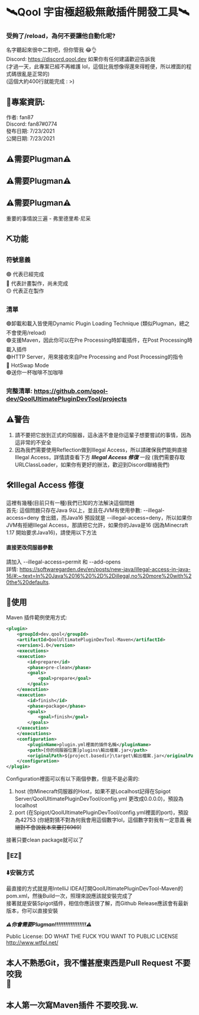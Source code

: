 # 🛰️Qool 宇宙極超級無敵插件開發工具🛰️
### 受夠了/reload，為何不要讓他自動化呢?
名字聽起來很中二對吧，但你管我 😂👌<br>
Discord: https://discord.qool.dev  如果你有任何建議歡迎告訴我<br>
(才過一天，此專案已經不再維護 lol，這個比我想像得還來得輕便，所以裡面的程式碼很亂是正常的)<br>
(這個大約400行就能完成 : >)
## 📄專案資訊:
作者: fan87<br>
Discord: fan87#0774<br>
發布日期: 7/23/2021<br>
公開日期: 7/23/2021<br>
## ⚠️需要Plugman⚠️
## ⚠️需要Plugman⚠️
## ⚠️需要Plugman⚠️
重要的事情說三遍 - 弗里德里希·尼采
## ⛏️功能
### 符號意義
🟢 代表已經完成<br>
🔴 代表計畫製作，尚未完成<br>
🟡 代表正在製作<br>

### 清單
🟢卸載和載入皆使用Dynamic Plugin Loading Technique (類似Plugman，總之不會使用/reload)<br>
🟢支援Maven，因此你可以在Pre Processing時卸載插件，在Post Processing時載入插件<br>
🟢HTTP Server，用來接收來自Pre Processing and Post Processing的指令<br>
🔴 HotSwap Mode<br>
🟢送你一杯咖啡不加咖啡<br>

### 完整清單: https://github.com/qool-dev/QoolUltimatePluginDevTool/projects

## ⚠️警告
1. 請不要把它放到正式的伺服器，這永遠不會是你這輩子想要嘗試的事情，因為這非常的不安全<br>
2. 因為我們需要使用Reflection做到Illegal Access，所以請確保我們能夠直接Illegal Access，詳情請查看下方 ***Illegal Access 修復***  一段 (我們需要存取URLClassLoader，如果你有更好的辦法，歡迎到Discord聯絡我們)<br>

## 🛠️Illegal Access 修復
這裡有幾種(目前只有一種)我們已知的方法解決這個問題<br>
首先: 這個問題只存在Java 9以上，並且在JVM有使用參數: --illegal-access=deny 會出錯，而Java16 預設就是 --illegal-access=deny，所以如果你JVM有拒絕Illegal Access，那請把它允許，如果你的Java是16 (因為Minecraft 1.17 開始要求Java16)，請使用以下方法<br>

#### 直接更改伺服器參數
請加入 --illegal-access=permit 和 --add-opens<br>
詳情: https://softwaregarden.dev/en/posts/new-java/illegal-access-in-java-16/#:~:text=In%20Java%2016%20%2D%2Dillegal,no%20more%20with%20the%20defaults.

## 🤗使用
Maven 插件範例使用方式:
```xml
<plugin>
    <groupId>dev.qool</groupId>
    <artifactId>QoolUltimatePluginDevTool-Maven</artifactId>
    <version>1.0</version>
    <executions>
    <execution>
        <id>prepare</id>
        <phase>pre-clean</phase>
        <goals>
            <goal>prepare</goal>
        </goals>
    </execution>
    <execution>
        <id>finish</id>
        <phase>package</phase>
        <goals>
            <goal>finish</goal>
        </goals>
    </execution>
    </executions>
    <configuration>
        <pluginName>plugin.yml裡面的插件名稱</pluginName>
        <path>[你的伺服器位置]plugins\輸出檔案.jar</path>
        <originalPath>${project.basedir}\target\輸出檔案.jar</originalPath>
    </configuration>
</plugin>
```
Configuration裡面可以有以下兩個參數，但是不是必需的:

1. host (你Minecraft伺服器的Host，如果不是Localhost記得在Spigot Server/QoolUltimatePluginDevTool/config.yml 更改成0.0.0.0)，預設為localhost
2. port (在Spigot/QoolUltimatePluginDevTool/config.yml裡面的port)，預設為42753 (你絕對猜不對為何我會用這個數字lol，這個數字對我有一定意義 ~~我絕對不會說我本來要打6969~~)

接著只要clean package就可以了<br>

### 🎉EZ🎉

### ⬇️安裝方式
最直接的方式就是用IntelliJ IDEA打開QoolUltimatePluginDevTool-Maven的pom.xml，然後Build一次，照理來說應該就安裝完成了<br>
接著就是安裝Spigot插件，相信你應該很了解，而Github Release應該會有最新版本，你可以直接安裝<br><br>
***⚠️你會需要Plugman!!!!!!!!!!!!!!!!!!⚠️***

Public License: DO WHAT THE FUCK YOU WANT TO PUBLIC LICENSE
http://www.wtfpl.net/

## 本人不熟悉Git，我不懂甚麼東西是Pull Request  不要咬我 <br> 🤗
## 本人第一次寫Maven插件   不要咬我.w.

